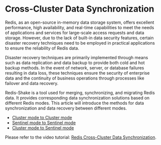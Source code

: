 # Cross-Cluster Data Synchronization

Redis, as an open-source in-memory data storage system, offers excellent performance, high availability, and real-time capabilities to meet the needs of applications and services for large-scale access requests and data storage. However, due to the lack of built-in data security features, certain disaster recovery techniques need to be employed in practical applications to ensure the reliability of Redis data.

Disaster recovery techniques are primarily implemented through means such as data replication and data backup to provide both cold and hot backup methods. In the event of network, server, or database failures resulting in data loss, these techniques ensure the security of enterprise data and the continuity of business operations through processes like failover and data recovery.

Redis-Shake is a tool used for merging, synchronizing, and migrating Redis data. It provides corresponding data synchronization solutions based on different Redis modes. This article will introduce the methods for data synchronization and data recovery between different modes.

- [Cluster mode to Cluster mode](./cluster2cluster.md)
- [Sentinel mode to Sentinel mode](./sentinel2sentinel.md)
- [Cluster mode to Sentinel mode](./cluster2sentinel.md)

Please refer to the video tutorial: [Redis Cross-Cluster Data Synchronization](../../../videos/use-cases.md#redis).
